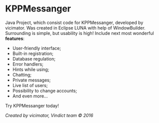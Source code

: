 # KPPMessanger
Java Project, which consist code for KPPMessanger, developed by vicimator. Was created in Eclipse LUNA with help of WindowBuilder. Surrounding is simple, but usability is high! Include next most wonderful <strong>features</strong>:
<ul>
    <li>User-friendly interface;</li>
    <li>Built-in registration;</li>
    <li>Database regulation;</li>
    <li>Error handlers;</li>
    <li>Hints while using;</li>
    <li>Chatting;</li>
    <li>Private messages;</li>
    <li>Live list of users;</li>
    <li>Possibility to change accounts;</>
    <li>And even more... </li>
</ul>    
Try KPPMessanger today!

<i>Created by vicimator, Vindict team © 2016</i>
